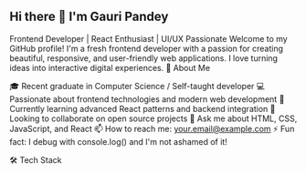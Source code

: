 ## Hi there 👋 I'm Gauri Pandey
Frontend Developer | React Enthusiast | UI/UX Passionate
Welcome to my GitHub profile! I'm a fresh frontend developer with a passion for creating beautiful, responsive, and user-friendly web applications. I love turning ideas into interactive digital experiences.
🚀 About Me

🎓 Recent graduate in Computer Science / Self-taught developer
💻 Passionate about frontend technologies and modern web development
🌱 Currently learning advanced React patterns and backend integration
👯 Looking to collaborate on open source projects
💬 Ask me about HTML, CSS, JavaScript, and React
📫 How to reach me: your.email@example.com
⚡ Fun fact: I debug with console.log() and I'm not ashamed of it!

🛠️ Tech Stack
<!--
-->
